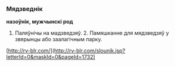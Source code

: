 ### Мядзведнік
**назоўнік, мужчынскі род**

1. Паляўнічы на мадзведзяў. 2. Памяшканне для мядзведзяў у звярынцы або заалагічным парку.

<a rel="author">[http://rv-blr.com/](http://rv-blr.com/slounik.jsp?letterId=0&maskId=0&pageId=1732)</a>
